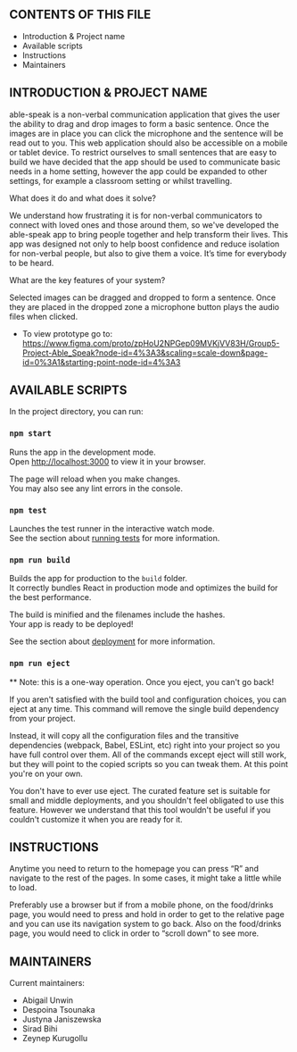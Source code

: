 CONTENTS OF THIS FILE
---------------------

 * Introduction & Project name
 * Available scripts
 * Instructions
 * Maintainers

INTRODUCTION & PROJECT NAME
------------

able-speak is a non-verbal communication application that gives the user the ability to drag and drop images to form a basic sentence. Once the images are in place you can click the microphone and the sentence will be read out to you. This web application should also be accessible on a mobile or tablet device. To restrict ourselves to small sentences that are easy to build we have decided that the app should be used to communicate basic needs in a home setting, however the app could be expanded to other settings, for example a classroom setting or whilst travelling.

What does it do and what does it solve?

We understand how frustrating it is for non-verbal communicators to connect with loved ones and those around them, so we've developed the able-speak app to bring people together and help transform their lives. This app was designed not only to help boost confidence and reduce isolation for non-verbal people, but also to give them a voice. It’s time for everybody to be heard.

What are the key features of your system?

Selected images can be dragged and dropped to form a sentence. Once they are placed in the dropped zone a microphone button plays the audio files when clicked.

* To view prototype go to: https://www.figma.com/proto/zpHoU2NPGep09MVKjVV83H/Group5-Project-Able_Speak?node-id=4%3A3&scaling=scale-down&page-id=0%3A1&starting-point-node-id=4%3A3


AVAILABLE SCRIPTS
-----------
In the project directory, you can run:

### `npm start`

Runs the app in the development mode.\
Open [http://localhost:3000](http://localhost:3000) to view it in your browser.

The page will reload when you make changes.\
You may also see any lint errors in the console.

### `npm test`

Launches the test runner in the interactive watch mode.\
See the section about [running tests](https://facebook.github.io/create-react-app/docs/running-tests) for more information.

### `npm run build`

Builds the app for production to the `build` folder.\
It correctly bundles React in production mode and optimizes the build for the best performance.

The build is minified and the filenames include the hashes.\
Your app is ready to be deployed!

See the section about [deployment](https://facebook.github.io/create-react-app/docs/deployment) for more information.

### `npm run eject`

** Note: this is a one-way operation. Once you eject, you can't go back!

If you aren't satisfied with the build tool and configuration choices, you can eject at any time. This command will remove the single build dependency from your project.

Instead, it will copy all the configuration files and the transitive dependencies (webpack, Babel, ESLint, etc) right into your project so you have full control over them. All of the commands except eject will still work, but they will point to the copied scripts so you can tweak them. At this point you're on your own.

You don't have to ever use eject. The curated feature set is suitable for small and middle deployments, and you shouldn't feel obligated to use this feature. However we understand that this tool wouldn't be useful if you couldn't customize it when you are ready for it.

INSTRUCTIONS
------------
Anytime you need to return to the homepage you can press “R” and navigate to the rest of the pages. In some cases, it might take a little while to load. 

Preferably use a browser but if from a mobile phone, on the food/drinks page, you would need to press and hold in order to get to the relative page and you can use its navigation system to go back. Also on the food/drinks page, you would need to click in order to “scroll down” to see more.

MAINTAINERS
-----------

Current maintainers:
 * Abigail Unwin
 * Despoina Tsounaka
 * Justyna Janiszewska
 * Sirad Bihi
 * Zeynep Kurugollu
